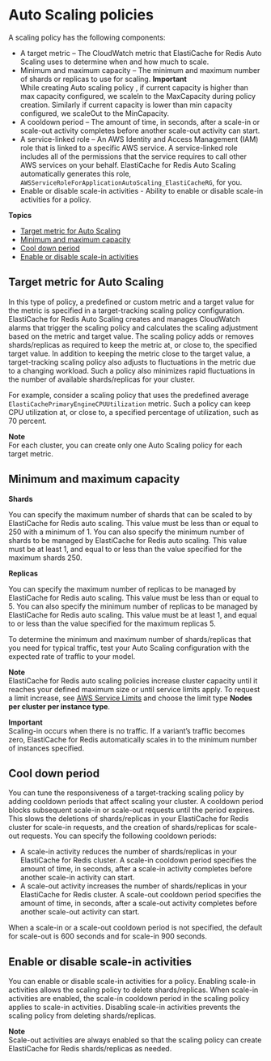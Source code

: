 # Auto Scaling policies<a name="AutoScaling-Policies"></a>

A scaling policy has the following components:
+ A target metric – The CloudWatch metric that ElastiCache for Redis Auto Scaling uses to determine when and how much to scale\. 
+ Minimum and maximum capacity – The minimum and maximum number of shards or replicas to use for scaling\. 
**Important**  
While creating Auto scaling policy , if current capacity is higher than max capacity configured, we scaleIn to the MaxCapacity during policy creation\. Similarly if current capacity is lower than min capacity configured, we scaleOut to the MinCapacity\. 
+ A cooldown period – The amount of time, in seconds, after a scale\-in or scale\-out activity completes before another scale\-out activity can start\. 
+ A service\-linked role – An AWS Identity and Access Management \(IAM\) role that is linked to a specific AWS service\. A service\-linked role includes all of the permissions that the service requires to call other AWS services on your behalf\. ElastiCache for Redis Auto Scaling automatically generates this role, `AWSServiceRoleForApplicationAutoScaling_ElastiCacheRG`, for you\. 
+ Enable or disable scale\-in activities \- Ability to enable or disable scale\-in activities for a policy\.

**Topics**
+ [Target metric for Auto Scaling](#AutoScaling-TargetMetric)
+ [Minimum and maximum capacity](#AutoScaling-MinMax)
+ [Cool down period](#AutoScaling-Cooldown)
+ [Enable or disable scale\-in activities](#AutoScaling-enable-disable-scale-in)

## Target metric for Auto Scaling<a name="AutoScaling-TargetMetric"></a>

In this type of policy, a predefined or custom metric and a target value for the metric is specified in a target\-tracking scaling policy configuration\. ElastiCache for Redis Auto Scaling creates and manages CloudWatch alarms that trigger the scaling policy and calculates the scaling adjustment based on the metric and target value\. The scaling policy adds or removes shards/replicas as required to keep the metric at, or close to, the specified target value\. In addition to keeping the metric close to the target value, a target\-tracking scaling policy also adjusts to fluctuations in the metric due to a changing workload\. Such a policy also minimizes rapid fluctuations in the number of available shards/replicas for your cluster\. 

For example, consider a scaling policy that uses the predefined average `ElastiCachePrimaryEngineCPUUtilization` metric\. Such a policy can keep CPU utilization at, or close to, a specified percentage of utilization, such as 70 percent\. 

**Note**  
For each cluster, you can create only one Auto Scaling policy for each target metric\. 

## Minimum and maximum capacity<a name="AutoScaling-MinMax"></a>

**Shards**

You can specify the maximum number of shards that can be scaled to by ElastiCache for Redis auto scaling\. This value must be less than or equal to 250 with a minimum of 1\. You can also specify the minimum number of shards to be managed by ElastiCache for Redis auto scaling\. This value must be at least 1, and equal to or less than the value specified for the maximum shards 250\. 

**Replicas**

You can specify the maximum number of replicas to be managed by ElastiCache for Redis auto scaling\. This value must be less than or equal to 5\. You can also specify the minimum number of replicas to be managed by ElastiCache for Redis auto scaling\. This value must be at least 1, and equal to or less than the value specified for the maximum replicas 5\.

To determine the minimum and maximum number of shards/replicas that you need for typical traffic, test your Auto Scaling configuration with the expected rate of traffic to your model\. 

**Note**  
ElastiCache for Redis auto scaling policies increase cluster capacity until it reaches your defined maximum size or until service limits apply\. To request a limit increase, see [AWS Service Limits](https://docs.aws.amazon.com/general/latest/gr/aws_service_limits.html) and choose the limit type **Nodes per cluster per instance type**\. 

**Important**  
Scaling\-in occurs when there is no traffic\. If a variant’s traffic becomes zero, ElastiCache for Redis automatically scales in to the minimum number of instances specified\.

## Cool down period<a name="AutoScaling-Cooldown"></a>

You can tune the responsiveness of a target\-tracking scaling policy by adding cooldown periods that affect scaling your cluster\. A cooldown period blocks subsequent scale\-in or scale\-out requests until the period expires\. This slows the deletions of shards/replicas in your ElastiCache for Redis cluster for scale\-in requests, and the creation of shards/replicas for scale\-out requests\. You can specify the following cooldown periods:
+ A scale\-in activity reduces the number of shards/replicas in your ElastiCache for Redis cluster\. A scale\-in cooldown period specifies the amount of time, in seconds, after a scale\-in activity completes before another scale\-in activity can start\.
+ A scale\-out activity increases the number of shards/replicas in your ElastiCache for Redis cluster\. A scale\-out cooldown period specifies the amount of time, in seconds, after a scale\-out activity completes before another scale\-out activity can start\. 

When a scale\-in or a scale\-out cooldown period is not specified, the default for scale\-out is 600 seconds and for scale\-in 900 seconds\. 

## Enable or disable scale\-in activities<a name="AutoScaling-enable-disable-scale-in"></a>

You can enable or disable scale\-in activities for a policy\. Enabling scale\-in activities allows the scaling policy to delete shards/replicas\. When scale\-in activities are enabled, the scale\-in cooldown period in the scaling policy applies to scale\-in activities\. Disabling scale\-in activities prevents the scaling policy from deleting shards/replicas\. 

**Note**  
Scale\-out activities are always enabled so that the scaling policy can create ElastiCache for Redis shards/replicas as needed\.